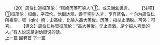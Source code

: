 　　（20）周伯仁道桓茂伦：“嵚崎历落可笑人”①。或云谢幼舆言。
　　【注释】①桓茂伦：桓彝，字茂伦。他很达观，善于鉴别人才，享有盛名，一向为周伯仁所推崇。嵚（qīn）崎：山高峻，比喻人高大英俊。历落：指举止洒脱。可笑：可喜。
　　【译文】周伯仁称赞桓茂伦：“高大英俊，举止潇洒，是个招人喜爱的人。”有人说这是谢幼舆说的话。
<br>[上一篇](14_19) [回卷首](14_00) [下一篇](14_21)
